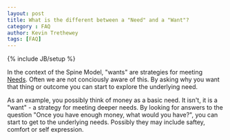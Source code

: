 ```yaml
---
layout: post
title: What is the different between a "Need" and a "Want"?
category : FAQ
author: Kevin Trethewey
tags: [FAQ]
---
```

{% include JB/setup %}

In the context of the Spine Model, "wants" are strategies for meeting [Needs](/Needs.html). Often we are not conciously aware of this. By asking why you want that thing or outcome you can start to explore the underlying need.

As an example, you possibly think of money as a basic need. It isn't, it is a "want" - a strategy for meeting deeper needs. By looking for answers to the question "Once you have enough money, what would you have?", you can start to get to the underlying needs. Possibly they may include saftey, comfort or self expression.

